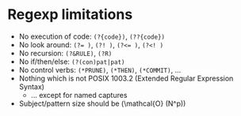 # Regexp limitations

<!-- %% svg-grid: none -->

* No execution of code: `(?{code})`, `(??{code})`
* No look around: `(?= )`, `(?! )`, `(?<= )`, `(?<! )`
* No recursion: `(?&RULE)`, `(?R)`
* No if/then/else: `(?(con)pat|pat)`
* No control verbs: `(*PRUNE)`, `(*THEN)`, `(*COMMIT)`, ...
* Nothing which is not POSIX 1003.2 (Extended Regular Expression Syntax)
    * ... except for named captures
* Subject/pattern size should be \(\mathcal{O} (N^p)\)
